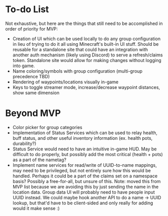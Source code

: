 # To-do List
Not exhaustive, but here are the things that still need to be accomplished in order of priority for MVP:

- Creation of UI which can be used locally to do any group configuration in lieu of trying to do it all using Minecraft's
  built-in UI stuff. Should be reusable for a standalone site that could have an integration with another auth mechanism
  (likely using Discord) to serve a refresh/claims token. Standalone site would allow for making changes without logging
  into game.
- Name coloring/symbols with group configuration (multi-group precedence TBD)
- Rendering of waypoints/locations visually in-game
- Keys to toggle streamer mode, increase/decrease waypoint distances, show same dimension

# Beyond MVP
- Color picker for group categories
- Implementation of Status Services which can be used to relay health, buff status, and other useful inventory
  information (ex. health pots, durability?)
- Status Service would need to have an intuitive in-game HUD. May be difficult to do properly, but possibly add
  the most critical (health + pots) as a part of the nametag?
- Implement name services for read/write of UUID-to-name mappings, may need to be privileged, but not entirely sure how
  this would be handled. Perhaps it could be a part of the claims set on a namespace basis? Possibly a free-for-all, but
  unsure of this. Note: moved this from MVP list because we are avoiding this by just sending the name in the location
  data. Group data UI will probably need to have people input UUID instead. We could maybe hook another API to do a
  name -> UUID lookup, but that'd have to be client-sided and only really for adding would it make sense :)
